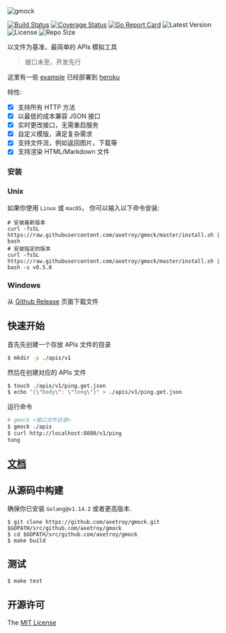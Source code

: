 ![gmock](https://socialify.git.ci/axetroy/gmock/image?description=1&font=Inter&forks=1&issues=1&language=1&owner=1&pattern=Floating%20Cogs&pulls=1&stargazers=1&theme=Light)

[![Build Status](https://github.com/axetroy/gmock/workflows/ci/badge.svg)](https://github.com/axetroy/gmock/actions)
[![Coverage Status](https://coveralls.io/repos/github/axetroy/gmock/badge.svg?branch=master)](https://coveralls.io/github/axetroy/gmock?branch=master)
[![Go Report Card](https://goreportcard.com/badge/github.com/axetroy/gmock)](https://goreportcard.com/report/github.com/axetroy/gmock)
![Latest Version](https://img.shields.io/github/v/release/axetroy/gmock.svg)
![License](https://img.shields.io/github/license/axetroy/gmock.svg)
![Repo Size](https://img.shields.io/github/repo-size/axetroy/gmock.svg)

以文件为基准，最简单的 APIs 模拟工具

> 接口未至，开发先行

这里有一些 [example](/example) 已经部署到 [heroku](https://g-mock.herokuapp.com/template/context/faker)

特性:

- [x] 支持所有 HTTP 方法
- [x] 以最低的成本兼容 JSON 接口
- [x] 实时更改接口，无需重启服务
- [x] 自定义模版，满足复杂需求
- [x] 支持文件流，例如返回图片，下载等
- [x] 支持渲染 HTML/Markdown 文件

### 安装

### Unix

如果你使用 `Linux` 或 `macOS`， 你可以输入以下命令安装:

```shell
# 安装最新版本
curl -fsSL https://raw.githubusercontent.com/axetroy/gmock/master/install.sh | bash
# 安装指定的版本
curl -fsSL https://raw.githubusercontent.com/axetroy/gmock/master/install.sh | bash -s v0.5.0
```

### Windows

从 [Github Release](https://github.com/axetroy/gmock/releases) 页面下载文件

## 快速开始

首先先创建一个存放 APIs 文件的目录

```bash
$ mkdir -p ./apis/v1
```

然后在创建对应的 APIs 文件

```bash
$ touch ./apis/v1/ping.get.json
$ echo "{\"body\": \"tong\"}" > ./apis/v1/ping.get.json
```

运行命令

```bash
# gmock <接口文件目录>
$ gmock ./apis
$ curl http://localhost:8080/v1/ping
tong
```

## [文档](https://axetroy.github.io/gmock)

## 从源码中构建

确保你已安装 `Golang@v1.14.2` 或者更高版本.

```shell
$ git clone https://github.com/axetroy/gmock.git $GOPATH/src/github.com/axetroy/gmock
$ cd $GOPATH/src/github.com/axetroy/gmock
$ make build
```

## 测试

```bash
$ make test
```

## 开源许可

The [MIT License](LICENSE)
